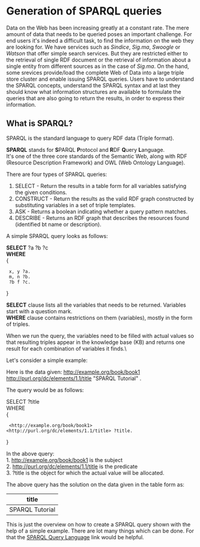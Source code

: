 # Generation of SPARQL queries

Data on the Web has been increasing greatly at a constant rate. The mere amount of data that needs to be queried poses an important challenge. For end users it's indeed a difficult task, to find the information on the web they are looking for. We have services such as _Sindice_, _Sig.ma_, _Swoogle_ or _Watson_ that offer simple search services. But they are restricted either to the retrieval of single RDF document or the retrieval of information about a single entity from different sources as in the case of _Sig.ma_. On the hand, some srevices provide/load the complete Web of Data into a large triple store cluster and enable issuing SPARQL queries. Users have to understand the SPARQL concepts, understand the SPARQL syntax and at last they should know what information structures are available to formulate the queries that are also going to return the results, in order to express their information. 

## What is SPARQL?
SPARQL is the standard language to query RDF data (Triple format).

**SPARQL** stands for **S**PARQL **P**rotocol and **R**DF **Q**uery **L**anguage. \
It's one of the three core standards of the Semantic Web, along with RDF (Resource Description Framework) and OWL (Web Ontology Language).

  There are four types of SPARQL queries:
  
  1. SELECT - Return the results in a table form for all variables satisfying the given conditions.
  2. CONSTRUCT - Return the results as the valid RDF graph constructed by substituting variables in a set of triple templates.
  3. ASK - Returns a boolean indicating whether a query pattern matches.
  4. DESCRIBE - Returns an RDF graph that describes the resources found (identified bt name or description).
  
  A simple SPARQL query looks as follows:
  
 **SELECT** ?a ?b ?c \
 **WHERE**\
  {
  
     x, y ?a.
     m, n ?b.
     ?b f ?c.
  
  }
  
  **SELECT** clause lists all the variables that needs to be returned. Variables start with a question mark.\
  **WHERE** clause contains restrictions on them (variables), mostly in the form of triples.
  
  When we run the query, the variables need to be filled with actual values so that resulting triples appear in the knowledge base (KB) and returns one result for each combination of variables it finds.\
  

Let's consider a simple example:

Here is the data given: <http://example.org/book/book1> <http://purl.org/dc/elements/1.1/title> "SPARQL Tutorial" .

The query would be as follows:

SELECT ?title\
WHERE\
{

     <http://example.org/book/book1> <http://purl.org/dc/elements/1.1/title> ?title.
     
}

In the above query:\
    1. <http://example.org/book/book1> is the subject\
    2. <http://purl.org/dc/elements/1.1/title> is the predicate \
    3. ?title is the object for which the actual value will be allocated.

The above query has the solution on the data given in the table form as:

| **title**               |
| :----------------------:|
| SPARQL Tutorial         |

This is just the overview on how to create a SPARQL query shown with the help of a simple example. There are lot many things which can be done. For that the [SPARQL Query Language](https://www.w3.org/TR/sparql11-query/) link would be helpful.

